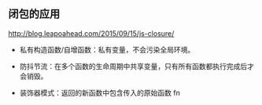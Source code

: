 
## 闭包的应用

http://blog.leapoahead.com/2015/09/15/js-closure/

- 私有构造函数/自增函数：私有变量，不会污染全局环境。

- 防抖节流：在多个函数的生命周期中共享变量，只有所有函数都执行完成后才会销毁。

- 装饰器模式：返回的新函数中包含传入的原始函数 fn
